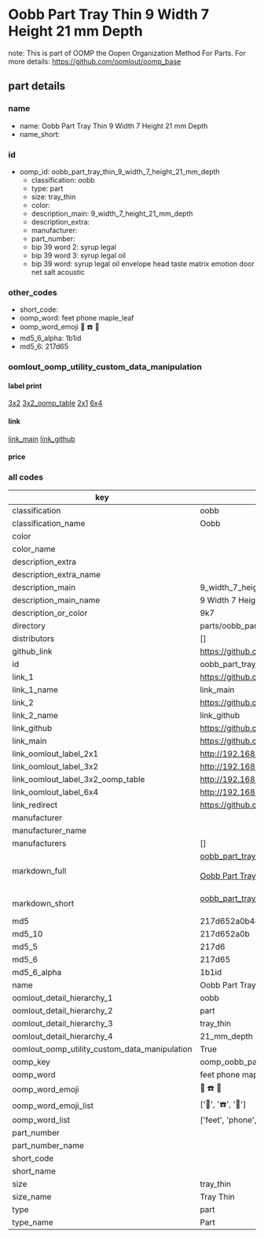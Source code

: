 # Oobb Part Tray Thin 9 Width 7 Height 21 mm Depth  

note: This is part of OOMP the Oopen Organization Method For Parts. For more details: https://github.com/oomlout/oomp_base

##  part details
  







### name
* name: Oobb Part Tray Thin 9 Width 7 Height 21 mm Depth
* name_short: 
### id
* oomp_id: oobb_part_tray_thin_9_width_7_height_21_mm_depth
  * classification: oobb
  * type: part
  * size: tray_thin
  * color: 
  * description_main: 9_width_7_height_21_mm_depth
  * description_extra: 
  * manufacturer: 
  * part_number: 
  * bip 39 word 2: syrup legal
  * bip 39 word 3: syrup legal oil
  * bip 39 word: syrup legal oil envelope head taste matrix emotion door net salt acoustic

### other_codes
* short_code: 
* oomp_word: feet phone maple_leaf
* oomp_word_emoji :feet: :phone: :maple_leaf:
* md5_6_alpha: 1b1id
* md5_6: 217d65






### oomlout_oomp_utility_custom_data_manipulation
#### label print
[3x2](http://192.168.1.245:1112/?label=oomp%201b1id)
[3x2_oomp_table](http://192.168.1.108:1112/?label=oomp%201b1id)
[2x1](http://192.168.1.242:1112/?label=oomp%201b1id)
[6x4](http://192.168.1.55:1112/?label=oomp%201b1id)    

#### link

[link_main](https://github.com/oomlout/oomlout_oomp_version_1_messy/tree/main/parts/oobb_part_tray_thin_9_width_7_height_21_mm_depth) [link_github](https://github.com/oomlout/oomlout_oomp_version_1_messy/tree/main/parts/oobb_part_tray_thin_9_width_7_height_21_mm_depth)                             

#### price







### all codes 
| key | value |  
| --- | --- |  
| classification | oobb |  
| classification_name | Oobb |  
| color |  |  
| color_name |  |  
| description_extra |  |  
| description_extra_name |  |  
| description_main | 9_width_7_height_21_mm_depth |  
| description_main_name | 9 Width 7 Height 21 mm Depth |  
| description_or_color | 9k7 |  
| directory | parts/oobb_part_tray_thin_9_width_7_height_21_mm_depth |  
| distributors | [] |  
| github_link | https://github.com/oomlout/oomlout_oomp_part_src/tree/main/parts/oobb_part_tray_thin_9_width_7_height_21_mm_depth |  
| id | oobb_part_tray_thin_9_width_7_height_21_mm_depth |  
| link_1 | https://github.com/oomlout/oomlout_oomp_version_1_messy/tree/main/parts/oobb_part_tray_thin_9_width_7_height_21_mm_depth |  
| link_1_name | link_main |  
| link_2 | https://github.com/oomlout/oomlout_oomp_version_1_messy/tree/main/parts/oobb_part_tray_thin_9_width_7_height_21_mm_depth |  
| link_2_name | link_github |  
| link_github | https://github.com/oomlout/oomlout_oomp_version_1_messy/tree/main/parts/oobb_part_tray_thin_9_width_7_height_21_mm_depth |  
| link_main | https://github.com/oomlout/oomlout_oomp_version_1_messy/tree/main/parts/oobb_part_tray_thin_9_width_7_height_21_mm_depth |  
| link_oomlout_label_2x1 | http://192.168.1.242:1112/?label=oomp%201b1id |  
| link_oomlout_label_3x2 | http://192.168.1.245:1112/?label=oomp%201b1id |  
| link_oomlout_label_3x2_oomp_table | http://192.168.1.108:1112/?label=oomp%201b1id |  
| link_oomlout_label_6x4 | http://192.168.1.55:1112/?label=oomp%201b1id |  
| link_redirect | https://github.com/oomlout/oomlout_oomp_version_1_messy/tree/main/parts/oobb_part_tray_thin_9_width_7_height_21_mm_depth |  
| manufacturer |  |  
| manufacturer_name |  |  
| manufacturers | [] |  
| markdown_full | [oobb_part_tray_thin_9_width_7_height_21_mm_depth](none)<br>[](none)<br>[Oobb Part Tray Thin 9 Width 7 Height 21 Mm Depth](none)<br><br> |  
| markdown_short | [oobb_part_tray_thin_9_width_7_height_21_mm_depth](none)<br><br> |  
| md5 | 217d652a0b48d12778b504bd339fdee5 |  
| md5_10 | 217d652a0b |  
| md5_5 | 217d6 |  
| md5_6 | 217d65 |  
| md5_6_alpha | 1b1id |  
| name | Oobb Part Tray Thin 9 Width 7 Height 21 mm Depth |  
| oomlout_detail_hierarchy_1 | oobb |  
| oomlout_detail_hierarchy_2 | part |  
| oomlout_detail_hierarchy_3 | tray_thin |  
| oomlout_detail_hierarchy_4 | 21_mm_depth |  
| oomlout_oomp_utility_custom_data_manipulation | True |  
| oomp_key | oomp_oobb_part_tray_thin_9_width_7_height_21_mm_depth |  
| oomp_word | feet phone maple_leaf |  
| oomp_word_emoji | :feet: :phone: :maple_leaf: |  
| oomp_word_emoji_list | [':feet:', ':phone:', ':maple_leaf:'] |  
| oomp_word_list | ['feet', 'phone', 'maple_leaf'] |  
| part_number |  |  
| part_number_name |  |  
| short_code |  |  
| short_name |  |  
| size | tray_thin |  
| size_name | Tray Thin |  
| type | part |  
| type_name | Part |  
